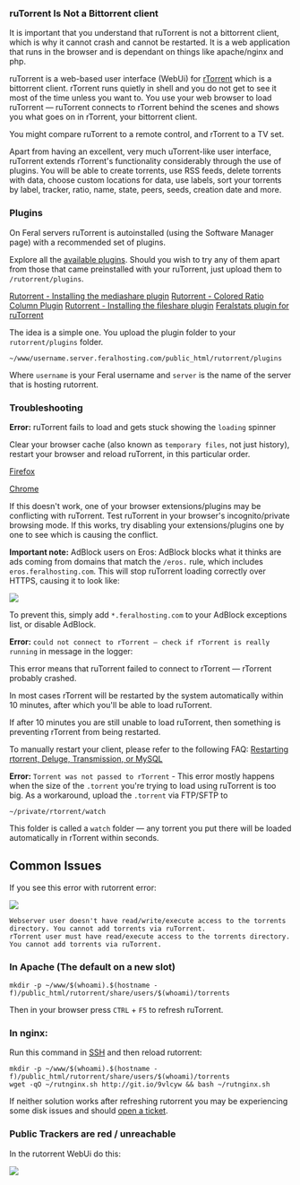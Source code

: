 
### ruTorrent Is Not a Bittorrent client

It is important that you understand that ruTorrent is not a bittorrent client, which is why it cannot crash and cannot be restarted. It is a web application that runs in the browser and is dependant on things like apache/nginx and php.

ruTorrent is a web-based user interface (WebUi) for [rTorrent](http://www.feralhosting.com/faq/view?question=2) which is a bittorrent client. rTorrent runs quietly in shell and you do not get to see it most of the time unless you want to. You use your web browser to load ruTorrent — ruTorrent connects to rTorrent behind the scenes and shows you what goes on in rTorrent, your bittorrent client.

You might compare ruTorrent to a remote control, and rTorrent to a TV set.

Apart from having an excellent, very much uTorrent-like user interface, ruTorrent extends rTorrent's functionality considerably through the use of plugins. You will be able to create torrents, use RSS feeds, delete torrents with data, choose custom locations for data, use labels, sort your torrents by label, tracker, ratio, name, state, peers, seeds, creation date and more.

### Plugins

On Feral servers ruTorrent is autoinstalled (using the Software Manager page) with a recommended set of plugins.

Explore all the [available plugins](http://code.google.com/p/rutorrent/wiki/Plugins). Should you wish to try any of them apart from those that came preinstalled with your ruTorrent, just upload them to `/rutorrent/plugins`.

[Rutorrent - Installing the mediashare plugin](https://www.feralhosting.com/faq/view?question=209)
[Rutorrent - Colored Ratio Column Plugin](https://www.feralhosting.com/faq/view?question=184)
[Rutorrent - Installing the fileshare plugin](https://www.feralhosting.com/faq/view?question=210)
[Feralstats plugin for ruTorrent](https://www.feralhosting.com/faq/view?question=126)

The idea is a simple one. You upload the plugin folder to your `rutorrent/plugins` folder.

~~~
~/www/username.server.feralhosting.com/public_html/rutorrent/plugins
~~~

Where `username` is your Feral username and `server` is the name of the server that is hosting rutorrent.

### Troubleshooting

**Error:** ruTorrent fails to load and gets stuck showing the `loading` spinner

Clear your browser cache (also known as `temporary files`, not just history), restart your browser and reload ruTorrent, in this particular order.

[Firefox](http://support.mozilla.org/en-US/kb/how-clear-firefox-cache)

[Chrome](https://support.google.com/chrome/answer/95582?hl=en)

If this doesn't work, one of your browser extensions/plugins may be conflicting with ruTorrent. Test ruTorrent in your browser's incognito/private browsing mode. If this works, try disabling your extensions/plugins one by one to see which is causing the conflict.

**Important note:** AdBlock users on Eros: AdBlock blocks what it thinks are ads coming from domains that match the `/eros.` rule, which includes `eros.feralhosting.com`. This will stop ruTorrent loading correctly over HTTPS, causing it to look like: 

![](https://raw.github.com/feralhosting/feralfilehosting/master/Feral%20Wiki/0%20Generic/eros.png)

To prevent this, simply add `*.feralhosting.com` to your AdBlock exceptions list, or disable AdBlock.

**Error:** `could not connect to rTorrent — check if rTorrent is really running` in message in the logger:

This error means that ruTorrent failed to connect to rTorrent — rTorrent probably crashed.

In most cases rTorrent will be restarted by the system automatically within 10 minutes, after which you'll be able to load ruTorrent.

If after 10 minutes you are still unable to load ruTorrent, then something is preventing rTorrent from being restarted.

To manually restart your client, please refer to the following FAQ: [Restarting rtorrent, Deluge, Transmission, or MySQL](https://www.feralhosting.com/faq/view?question=158)

**Error:** `Torrent was not passed to rTorrent` - This error mostly happens when the size of the `.torrent` you're trying to load using ruTorrent is too big. As a workaround, upload the `.torrent` via FTP/SFTP to

~~~
~/private/rtorrent/watch
~~~

This folder is called a `watch` folder — any torrent you put there will be loaded automatically in rTorrent within seconds.

Common Issues
---

If you see this error with rutorrent error:

![](https://raw.github.com/feralhosting/feralfilehosting/master/Feral%20Wiki/0%20Generic/nginxrutorrent.png)

~~~
Webserver user doesn't have read/write/execute access to the torrents directory. You cannot add torrents via ruTorrent.
rTorrent user must have read/execute access to the torrents directory. You cannot add torrents via ruTorrent.
~~~

### In Apache (The default on a new slot)

~~~
mkdir -p ~/www/$(whoami).$(hostname -f)/public_html/rutorrent/share/users/$(whoami)/torrents
~~~

Then in your browser press  `CTRL` + `F5` to refresh ruTorrent.

### In nginx:

Run this command in [SSH](https://www.feralhosting.com/faq/view?question=12) and then reload rutorrent:

~~~
mkdir -p ~/www/$(whoami).$(hostname -f)/public_html/rutorrent/share/users/$(whoami)/torrents
wget -qO ~/rutnginx.sh http://git.io/9vlcyw && bash ~/rutnginx.sh
~~~

If neither solution works after refreshing rutorrent you may be experiencing some disk issues and should [open a ticket](https://www.feralhosting.com/manager/tickets/new).

### Public Trackers are red / unreachable

In the rutorrent WebUi do this:

![](https://raw.github.com/feralhosting/feralfilehosting/master/Feral%20Wiki/Installable%20software/ruTorrent%20-%20troubleshooting/publictorrents.png)



